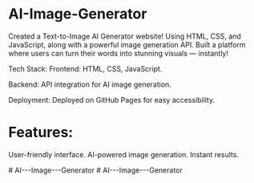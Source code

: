 # AI-Image-Generator
Created a Text-to-Image AI Generator website!
Using HTML, CSS, and JavaScript, along with a powerful image generation API.
Built a platform where users can turn their words into stunning visuals — instantly!

Tech Stack:
Frontend: HTML, CSS, JavaScript.

Backend: API integration for AI image generation.

Deployment: Deployed on GitHub Pages for easy accessibility.

# Features:
User-friendly interface.
AI-powered image generation.
Instant results.


#   A I - - - I m a g e - - - G e n e r a t o r  
 #   A I - - - I m a g e - - - G e n e r a t o r  
 